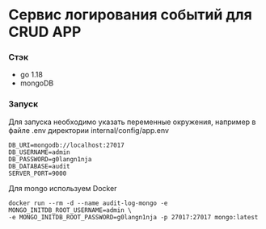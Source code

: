 # Сервис логирования событий для CRUD APP

### Стэк

- go 1.18
- mongoDB

### Запуск

Для запуска необходимо указать переменные окружения, например в файле .env директории internal/config/app.env

```
DB_URI=mongodb://localhost:27017
DB_USERNAME=admin
DB_PASSWORD=g0langn1nja
DB_DATABASE=audit
SERVER_PORT=9000
```

Для mongo используем Docker

```
docker run --rm -d --name audit-log-mongo -e MONGO_INITDB_ROOT_USERNAME=admin \
-e MONGO_INITDB_ROOT_PASSWORD=g0langn1nja -p 27017:27017 mongo:latest
```